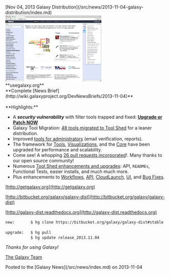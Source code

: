 <div class='newsItemHeader'>[Nov 04, 2013 Galaxy Distribution](/src/news/2013-11-04-galaxy-distribution/index.md)</div>

<div class='right'>
<a href='/src/http:usegalaxy.org/index.md'><img src="/src/images/news-graphics/2013_11_04_usegalaxy.org.jpg" alt="usegalaxy.org" width=300 /></a><br />**usegalaxy.org**</div>
**Complete [News Brief](http://wiki.galaxyproject.org/DevNewsBriefs/2013-11-04)**
<br />
<br />
**Highlights:**

* A ***security vulnerability*** with filter tools trapped and fixed: **[Upgrade or Patch NOW](http://wiki.galaxyproject.org/DevNewsBriefs/2013-11-04#Security_Fix_NOW)**
* Galaxy Tool Migration: [48 tools migrated to Tool Shed](http://wiki.galaxyproject.org/DevNewsBriefs/2013-11-04#New_Tool_Migrations) for a leaner distribution.
* Improved [tools for administrators](http://wiki.galaxyproject.org/DevNewsBriefs/2013-11-04#Admin) (email verification, reports).
* The framework for [Tools](http://wiki.galaxyproject.org/DevNewsBriefs/2013-11-04#Tools), [Visualizations](http://wiki.galaxyproject.org/DevNewsBriefs/2013-11-04#Visualizations), and the [Core](http://wiki.galaxyproject.org/DevNewsBriefs/2013-11-04#Core) have been upgraded for performance and scalability. 
* Come see! A whopping [26 pull requests incorporated](http://wiki.galaxyproject.org/DevNewsBriefs/2013-11-04#Pull_Requests_Merged)!. Many thanks to our open source community!
* Numerous [Tool Shed enhancements and upgrades](http://wiki.galaxyproject.org/DevNewsBriefs/2013-11-04#Tool_Shed): API, `READMEs`, Functional Tests, easier installs, and much much more.
* Plus enhancements to [Workflows](http://wiki.galaxyproject.org/DevNewsBriefs/2013-11-04#Workflows), [API](http://wiki.galaxyproject.org/DevNewsBriefs/2013-11-04#API), [CloudLaunch](http://wiki.galaxyproject.org/DevNewsBriefs/2013-11-04#CloudLaunch), [UI](http://wiki.galaxyproject.org/DevNewsBriefs/2013-11-04#UI), and [Bug Fixes](http://wiki.galaxyproject.org/DevNewsBriefs/2013-11-04#Bug_Fixes).

[http://getgalaxy.org](http://getgalaxy.org)

[http://bitbucket.org/galaxy/galaxy-dist](http://bitbucket.org/galaxy/galaxy-dist)

[http://galaxy-dist.readthedocs.org](http://galaxy-dist.readthedocs.org)

```
new:       $ hg clone https://bitbucket.org/galaxy/galaxy-dist#stable

upgrade:   $ hg pull 
           $ hg update release_2013.11.04
```


*Thanks for using Galaxy!*

[The Galaxy Team](/src/galaxy-team/index.md)

<div class='newsItemFooter'>Posted to the [Galaxy News](/src/news/index.md) on 2013-11-04</div>

